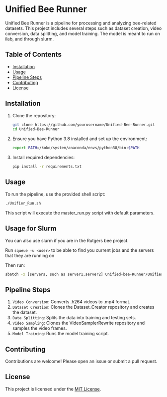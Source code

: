 # Unified Bee Runner

Unified Bee Runner is a pipeline for processing and analyzing bee-related datasets. This project includes several steps such as dataset creation, video conversion, data splitting, and model training. The model is meant to run on ilab, and through slurm. 

## Table of Contents

- [Installation](#installation)
- [Usage](#usage)
- [Pipeline Steps](#pipeline-steps)
- [Contributing](#contributing)
- [License](#license)

## Installation

1. Clone the repository:

   ```sh
   git clone https://github.com/yourusername/Unified-Bee-Runner.git
   cd Unified-Bee-Runner
   ```

2. Ensure you have Python 3.8 installed and set up the environment:

   ```sh
   export PATH=/koko/system/anaconda/envs/python38/bin:$PATH
   ```

3. Install required dependencies:
   ```sh
   pip install -r requirements.txt
   ```

## Usage

To run the pipeline, use the provided shell script:

```sh
./Unifier_Run.sh
```

This script will execute the master_run.py script with default parameters.

## Usage for Slurm

You can also use slurm if you are in the Rutgers bee project.

Run `squeue -u <user>` to be able to find you current jobs and the servers that they are running on

Then run:

```sh
sbatch -x [servers, such as server1,server2] Unified-bee-Runner/Unifier_Run.sh
```

## Pipeline Steps

1. `Video Conversion`: Converts .h264 videos to .mp4 format.
2. `Dataset Creation`: Clones the Dataset_Creator repository and creates the dataset.
3. `Data Splitting`: Splits the data into training and testing sets.
4. `Video Sampling`: Clones the VideoSamplerRewrite repository and samples the video frames.
5. `Model Training`: Runs the model training script.

## Contributing

Contributions are welcome! Please open an issue or submit a pull request.

## License

This project is licensed under the [MIT License](LICENSE).
